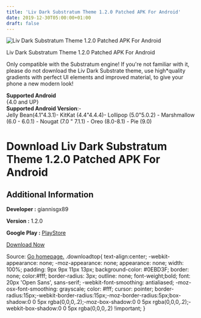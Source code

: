 ```yaml
---
title: 'Liv Dark Substratum Theme 1.2.0 Patched APK For Android'
date: 2019-12-30T05:00:00+01:00
draft: false
---
```


![Liv Dark Substratum Theme 1.2.0 Patched APK For Android](https://i1.wp.com/apkhome.net/wp-content/uploads/2019/11/Liv-Dark-Substratum-Theme-1.2.0-Patched.png "Liv Dark Substratum Theme 1.2.0 Patched APK For Android")

  

Liv Dark Substratum Theme 1.2.0 Patched APK For Android

Only compatible with the Substratum engine! If you're not familiar with it, please do not download the Liv Dark Substrate theme, use high\*quality gradients with perfect UI elements and improved material, to give your phone a new modern look!

**Supported Android**  
{4.0 and UP}  
**Supported Android Version**:-  
Jelly Bean(4.1"4.3.1)- KitKat (4.4"4.4.4)- Lollipop (5.0"5.0.2) - Marshmallow (6.0 - 6.0.1) - Nougat (7.0 " 7.1.1) - Oreo (8.0-8.1) - Pie (9.0)

Download Liv Dark Substratum Theme 1.2.0 Patched APK For Android
================================================================

Additional Information
----------------------

**Developer :** giannisgx89

**Version :** 1.2.0

**Google Play :** [PlayStore](https://play.google.com/store/apps/details?id=liv.substratum.theme)

  

[Download Now](https://store4app.co/post/liv-dark-substratum-theme-1-2-0-patched-apk-for-android_1574008807)

  
Source: [Go homepage.](https://store4app.co/post/liv-dark-substratum-theme-1-2-0-patched-apk-for-android_1574008807) .downloadtop{ text-align:center; -webkit-appearance: none; -moz-appearance: none; appearance: none; width: 100%; padding: 9px 9px 11px 13px; background-color: #0EBD3F; border: none; color:#fff; border-radius: 3px; outline: none; font-weight;bold; font: 20px 'Open Sans', sans-serif; -webkit-font-smoothing: antialiased; -moz-osx-font-smoothing: grayscale; color: #fff; cursor: pointer; border-radius:15px;-webkit-border-radius:15px;-moz-border-radius:5px;box-shadow:0 0 5px rgba(0,0,0,.2);-moz-box-shadow:0 0 5px rgba(0,0,0,.2);-webkit-box-shadow:0 0 5px rgba(0,0,0,.2) !important; }